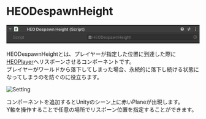 # HEODespawnHeight

![HEODespawnHeight](img/HEODespawnHeight.png)

HEODespawnHeightとは、プレイヤーが指定した位置に到達した際に[HEOPlayer](HEOPlayer.md)へリスポーンさせるコンポーネントです。<br>
プレイヤーがワールドから落下してしまった場合、永続的に落下し続ける状態になってしまうのを防ぐのに役立ちます。

![Setting](img/HEODespawnHeightSetting.png)

コンポーネントを追加するとUnityのシーン上に赤いPlaneが出現します。<br>
Y軸を操作することで任意の場所でリスポーン位置を指定することができます。